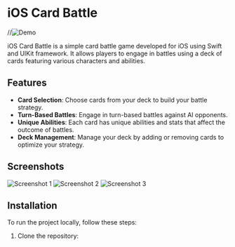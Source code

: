 # iOS Card Battle

//![Demo](demo.gif)

iOS Card Battle is a simple card battle game developed for iOS using Swift and UIKit framework. It allows players to engage in battles using a deck of cards featuring various characters and abilities.

## Features

- **Card Selection**: Choose cards from your deck to build your battle strategy.
- **Turn-Based Battles**: Engage in turn-based battles against AI opponents.
- **Unique Abilities**: Each card has unique abilities and stats that affect the outcome of battles.
- **Deck Management**: Manage your deck by adding or removing cards to optimize your strategy.

## Screenshots

![Screenshot 1](screenshots/screenshot1.png)
![Screenshot 2](screenshots/screenshot2.png)
![Screenshot 3](screenshots/screenshot3.png)

## Installation

To run the project locally, follow these steps:

1. Clone the repository:
